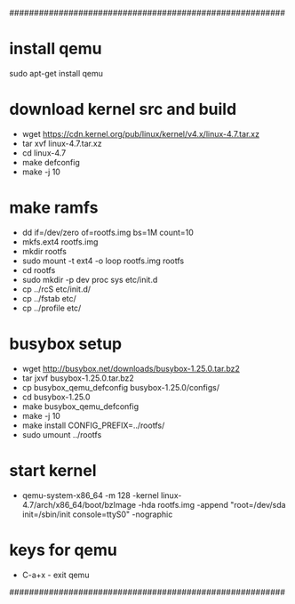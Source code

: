 ########################################################
# install qemu
sudo apt-get install qemu

# download kernel src and build
- wget https://cdn.kernel.org/pub/linux/kernel/v4.x/linux-4.7.tar.xz
- tar xvf linux-4.7.tar.xz
- cd linux-4.7
- make defconfig
- make -j 10

# make ramfs
- dd if=/dev/zero of=rootfs.img bs=1M count=10
- mkfs.ext4 rootfs.img
- mkdir rootfs
- sudo mount -t ext4 -o loop rootfs.img rootfs
- cd rootfs
- sudo mkdir -p dev proc sys etc/init.d
- cp ../rcS etc/init.d/
- cp ../fstab etc/
- cp ../profile etc/

# busybox setup
- wget http://busybox.net/downloads/busybox-1.25.0.tar.bz2
- tar jxvf busybox-1.25.0.tar.bz2
- cp busybox_qemu_defconfig busybox-1.25.0/configs/
- cd busybox-1.25.0
- make busybox_qemu_defconfig
- make -j 10
- make install CONFIG_PREFIX=../rootfs/
- sudo umount ../rootfs

# start kernel
- qemu-system-x86_64 -m 128 -kernel linux-4.7/arch/x86_64/boot/bzImage -hda rootfs.img -append "root=/dev/sda init=/sbin/init console=ttyS0" -nographic

# keys for qemu
- C-a+x       - exit qemu

########################################################
